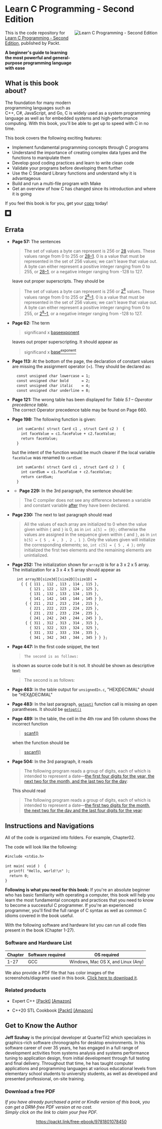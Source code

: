 


# Learn C Programming - Second Edition

<a href="https://www.packtpub.com/product/learn-c-programming-second-edition/9781801078450?utm_source=github&utm_medium=repository&utm_campaign=9781801078450"><img src="https://static.packt-cdn.com/products/9781801078450/cover/smaller" alt="Learn C Programming - Second Edition" height="256px" align="right"></a>

This is the code repository for [Learn C Programming - Second Edition](https://www.packtpub.com/product/learn-c-programming-second-edition/9781801078450?utm_source=github&utm_medium=repository&utm_campaign=9781801078450), published by Packt.

**A beginner's guide to learning the most powerful and general-purpose programming language with ease**

## What is this book about?
The foundation for many modern programming languages such as C++, C#, JavaScript, and Go, C is widely used as a system programming language as well as for embedded systems and high-performance computing. With this book, you'll be able to get up to speed with C in no time. 

This book covers the following exciting features:
* Implement fundamental programming concepts through C programs
* Understand the importance of creating complex data types and the functions to manipulate them
* Develop good coding practices and learn to write clean code
* Validate your programs before developing them further
* Use the C Standard Library functions and understand why it is advantageous
* Build and run a multi-file program with Make
* Get an overview of how C has changed since its introduction and where it is going

If you feel this book is for you, get your [copy](https://www.amazon.com/dp/1801078459) today!

<a href="https://www.packtpub.com/?utm_source=github&utm_medium=banner&utm_campaign=GitHubBanner"><img src="https://raw.githubusercontent.com/PacktPublishing/GitHub/master/GitHub.png" 
alt="https://www.packtpub.com/" border="5" /></a>

## Errata

* **Page 57:** The sentences
  > The set of values a byte can represent is 256 or [28]() values. These values range from 0 to 255 or [28–1](). 0 is a value that must be represented in the set of 256 values; we can't leave that value out. A byte can either represent a positive integer ranging from 0 to 255, or [28–1](), or a negative integer ranging from -128 to 127.

  leave out proper superscripts. They should be
  > The set of values a byte can represent is 256 or [2<sup>8</sup>]() values. These values range from 0 to 255 or [2<sup>8</sup>–1](). 0 is a value that must be represented in the set of 256 values; we can't leave that value out. A byte can either represent a positive integer ranging from 0 to 255, or [2<sup>8</sup>–1](), or a negative integer ranging from -128 to 127.

* **Page 62:** The term
  > significand x [baseexponent]()
  
  leaves out proper superscripting. It should appear as
  > significand x [base<sup>exponent</sup>]()

* **Page 113:** At the bottom of the page, the declaration of constant values are missing the assignment operator (=). They should be declared as:
  
        const unsigned char lowercase = 1;
        const unsigned char bold      = 2;
        const unsigned char italic    = 4;
        const unsigned char underline = 8;

* **Page 121:** The wrong table has been displayed for *Table 5.1 – Operator precedence table*.<br>
The correct Operator precedence table may be found on Page 660.

* **Page 198:** The following function is given:

        int sumCards( struct Card c1 , struct Card c2 )  {   
          int faceValue = c1.faceFalue + c2.faceValue;
          return faceValue;
        }

  but the intent of the function would be much clearer if the local variable `faceValue` was renamed to `cardSum`: 

        int sumCards( struct Card c1 , struct Card c2 )  {   
          int cardSum = c1.faceFalue + c2.faceValue;
          return cardSum;
        }

* * **Page 229:** In the 3rd paragraph, the sentence should be:
  > The C compiler does not see any difference between a variable and constant variable [after]() they have been declared.

* **Page 230:** The next to last paragraph should read
  > All the values of each array are initialized to 0 when the value given within `{` and `}` is 0, 
as in `int a[5] = {0};` otherwise the values are assigned in the sequence given within `{` and `}`, 
as in `int b[5] = { 5 , 4 , 3 , 2 , 1 }`. Only the values given will initialize the corresponding elements; so,
  >  `int c[5] = { 5 , 4 };` only initialized the first two elements and the remaining elements are unintialized.

* **Page 252:** The initialization shown for `array3D` is for a 3 x 2 x 5 array.<br>
The initialization for a 3 x 4 x 5 array should appear as

        int array3D[size3d][size2D][size1D] = 
          { { { 111 , 112 , 113 , 114 , 115 },
              { 121 , 122 , 123 , 124 , 125 }, 
              { 131 , 132 , 133 , 134 , 135 },
              { 141 , 142 , 143 , 144 , 145 } },
            { { 211 , 212 , 213 , 214 , 215 },
              { 221 , 222 , 223 , 224 , 225 }, 
              { 231 , 232 , 233 , 234 , 235 },
              { 241 , 242 , 243 , 244 , 245 } },
            { { 311 , 312 , 313 , 314 , 315 },
              { 321 , 322 , 323 , 324 , 325 }, 
              { 331 , 332 , 333 , 334 , 335 },
              { 341 , 342 , 343 , 344 , 345 } } };

* **Page 447:** In the first code snippet, the text 
  > `The second is as follows:`
  
  is shown as source code but it is not. It should be shown as descriptive text:
  > The second is as follows:

* **Page 463:** In the table output for `unsignedIn.c`, "HEX[I]()DECIMAL" should be "HEX[A]()DECIMAL"

* **Page 483:** In the last paragraph, [`getopt)`]() function call is missing an open parantheses. It should be [`getopt()`]()

* **Page 489:** In the table, the cell in the 4th row and 5th column shows the incorrect function
  > [scanf()]()

  when the function should be
  > [sscanf()]()

* **Page 504:** In the 3rd paragraph, it reads
  > The following program reads a group of digits, each of which is intended to represent a date—[the first four digits for the year, the next two for the month, and the last two for the day]():
  
  This should read
  > The following program reads a group of digits, each of which is intended to represent a date—[the first two digits for the month, the next two for the day and the last four digits for the year]():



## Instructions and Navigations
All of the code is organized into folders. For example, Chapter02.

The code will look like the following:
```
#include <stdio.h>

int main( void )  {
  printf( "Hello, world!\n" );
  return 0;
}
```

**Following is what you need for this book:**
If you're an absolute beginner who has basic familiarity with operating a computer, this book will help you learn the most fundamental concepts and practices that you need to know to become a successful C programmer. If you're an experienced programmer, you'll find the full range of C syntax as well as common C idioms covered in the book useful.

With the following software and hardware list you can run all code files present in the book (Chapter 1-27).
### Software and Hardware List
| Chapter | Software required | OS required |
| -------- | ------------------------------------ | ----------------------------------- |
| 1-27 | GCC | Windows, Mac OS X, and Linux (Any) |

We also provide a PDF file that has color images of the screenshots/diagrams used in this book. [Click here to download it](https://packt.link/uDSeu).

### Related products
* Expert C++ [[Packt]](https://www.packt.com/product/programming/b13597-expert-c/?utm_source=github&utm_medium=repository&utm_campaign=9781801073240) [[Amazon]](https://www.amazon.com/dp/1838552650)

* C++20 STL Cookbook [[Packt]](https://www.packt.com/product/programming/b18267-c-20-stl-cookbook/?utm_source=github&utm_medium=repository&utm_campaign=9781800568754) [[Amazon]](https://www.amazon.com/dp/1803248718)

## Get to Know the Author
**Jeff Szuhay**
is the principal developer at QuarterTil2 which specializes in graphics-rich software chronographs for desktop environments. In his software career of over 35 years, he has engaged in a full range of development activities from systems analysis and systems performance tuning to application design, from initial development through full testing and final delivery. Throughout that time, he has taught computer applications and programming languages at various educational levels from elementary school students to university students, as well as developed and presented professional, on-site training.
### Download a free PDF

 <i>If you have already purchased a print or Kindle version of this book, you can get a DRM-free PDF version at no cost.<br>Simply click on the link to claim your free PDF.</i>
<p align="center"> <a href="https://packt.link/free-ebook/9781801078450">https://packt.link/free-ebook/9781801078450 </a> </p>
